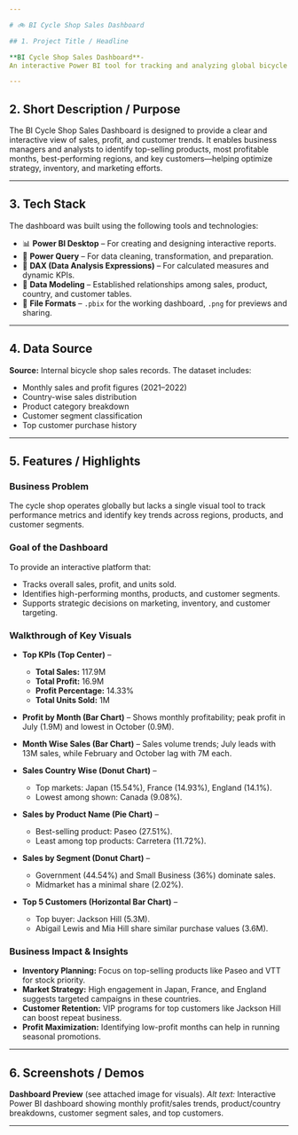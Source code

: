 ```yaml
---

# 🚲 BI Cycle Shop Sales Dashboard

## 1. Project Title / Headline

**BI Cycle Shop Sales Dashboard**-
An interactive Power BI tool for tracking and analyzing global bicycle sales performance by month, product, country, and customer segment.

---
```


## 2. Short Description / Purpose

The BI Cycle Shop Sales Dashboard is designed to provide a clear and interactive view of sales, profit, and customer trends. It enables business managers and analysts to identify top-selling products, most profitable months, best-performing regions, and key customers—helping optimize strategy, inventory, and marketing efforts.

---

## 3. Tech Stack

The dashboard was built using the following tools and technologies:

* 📊 **Power BI Desktop** – For creating and designing interactive reports.
* 📂 **Power Query** – For data cleaning, transformation, and preparation.
* 🧠 **DAX (Data Analysis Expressions)** – For calculated measures and dynamic KPIs.
* 📝 **Data Modeling** – Established relationships among sales, product, country, and customer tables.
* 📁 **File Formats** – `.pbix` for the working dashboard, `.png` for previews and sharing.

---

## 4. Data Source

**Source:** Internal bicycle shop sales records.
The dataset includes:

* Monthly sales and profit figures (2021–2022)
* Country-wise sales distribution
* Product category breakdown
* Customer segment classification
* Top customer purchase history

---

## 5. Features / Highlights

### **Business Problem**

The cycle shop operates globally but lacks a single visual tool to track performance metrics and identify key trends across regions, products, and customer segments.

### **Goal of the Dashboard**

To provide an interactive platform that:

* Tracks overall sales, profit, and units sold.
* Identifies high-performing months, products, and customer segments.
* Supports strategic decisions on marketing, inventory, and customer targeting.

### **Walkthrough of Key Visuals**

* **Top KPIs (Top Center)** –

  * **Total Sales:** 117.9M
  * **Total Profit:** 16.9M
  * **Profit Percentage:** 14.33%
  * **Total Units Sold:** 1M

* **Profit by Month (Bar Chart)** – Shows monthly profitability; peak profit in July (1.9M) and lowest in October (0.9M).

* **Month Wise Sales (Bar Chart)** – Sales volume trends; July leads with 13M sales, while February and October lag with 7M each.

* **Sales Country Wise (Donut Chart)** –

  * Top markets: Japan (15.54%), France (14.93%), England (14.1%).
  * Lowest among shown: Canada (9.08%).

* **Sales by Product Name (Pie Chart)** –

  * Best-selling product: Paseo (27.51%).
  * Least among top products: Carretera (11.72%).

* **Sales by Segment (Donut Chart)** –

  * Government (44.54%) and Small Business (36%) dominate sales.
  * Midmarket has a minimal share (2.02%).

* **Top 5 Customers (Horizontal Bar Chart)** –

  * Top buyer: Jackson Hill (5.3M).
  * Abigail Lewis and Mia Hill share similar purchase values (3.6M).

### **Business Impact & Insights**

* **Inventory Planning:** Focus on top-selling products like Paseo and VTT for stock priority.
* **Market Strategy:** High engagement in Japan, France, and England suggests targeted campaigns in these countries.
* **Customer Retention:** VIP programs for top customers like Jackson Hill can boost repeat business.
* **Profit Maximization:** Identifying low-profit months can help in running seasonal promotions.

---

## 6. Screenshots / Demos

**Dashboard Preview** (see attached image for visuals).
*Alt text:* Interactive Power BI dashboard showing monthly profit/sales trends, product/country breakdowns, customer segment sales, and top customers.

---

